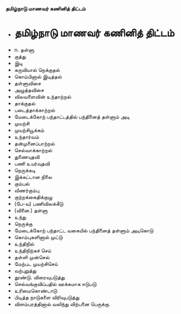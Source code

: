 **தமிழ்நாடு மாணவர் கணினித் திட்டம்**
- # தமிழ்நாடு மாணவர் கணினித் திட்டம்
- n. தள்ளு
- குத்து
- இடி
- கருவியால் நெக்குதல்
- கொம்பினால் இடித்தல்
- தள்ளுவிசை
- அழுத்தவிசை
- விலவளைவின் உந்தாற்றல்
- தாக்குதல்
- படைத்தாக்காற்றல்
- மேடைக்கோற் பந்தாட்டத்தில் பந்தினைத் தள்ளும் அடி
- முயற்சி
- முயற்சியூக்கம்
- உந்தார்வம்
- தன்முனைப்பாற்றல்
- செல்வாக்காற்றல்
- துணையுதவி
- பணி உயர்வுதவி
- நெருக்கடி
- இக்கட்டான நிலை
- கும்பல்
- வீணர்கும்பு
- குற்றக்கைதிக்குழு
- (பே-வ) பணிவிலக்கீடு
- (வினை.) தள்ளு
- உந்து
- நெருக்கு
- மேடைக்கோற் பந்தாட்ட வகையில் பந்தினைத் தள்ளும் அடிகொடு
- கொம்புகளினால் முட்டு
- உந்திநில்
- உந்திநிற்கச் செய்
- தள்ளி முன்செல்
- மேற்பட முயற்சிசெய்
- வற்புறுத்து
- தூண்டு. விரைவுபடுத்து
- செல்வங்குவிப்பதில் ஊக்கமாக ஈடுபடு
- உரிமைகொண்டாடு
- பிடித்த நாடுகளை விரிவுபடுத்து
- விளம்பரத்தினால் வலிந்து விற்பனை பெருக்கு.


